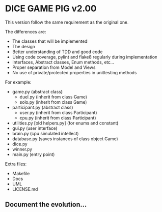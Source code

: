 # DICE GAME PIG v2.00
This version follow the same requirement as the original one. 

The differences are:
- The classes that will be implemented
- The design
- Better understanding of TDD and good code
- Using code coverage, pylint and flake8 regularly during implementation
- Interfaces, Abstract classes, Enum methods, etc...
- Proper separation from Model and Views
- No use of private/protected properties in unittesting methods

For example:
- game.py (abstract class)
    * duel.py (inherit from class Game)
    * solo.py (inherit from class Game)
- participant.py (abstract class)
    * user.py (inherit from class Participant)
    * cpu.py (inherit from class Participant)
- utilities.py [old helpers.py] (for enums and constant)
- gui.py (user interface)
- brain.py (cpu simulated intellect)
- database.py (saves instances of class object Game)
- dice.py
- winner.py
- main.py (entry point)

Extra files:
- Makefile
- Docs
- UML
- LICENSE.md


## Document the evolution...